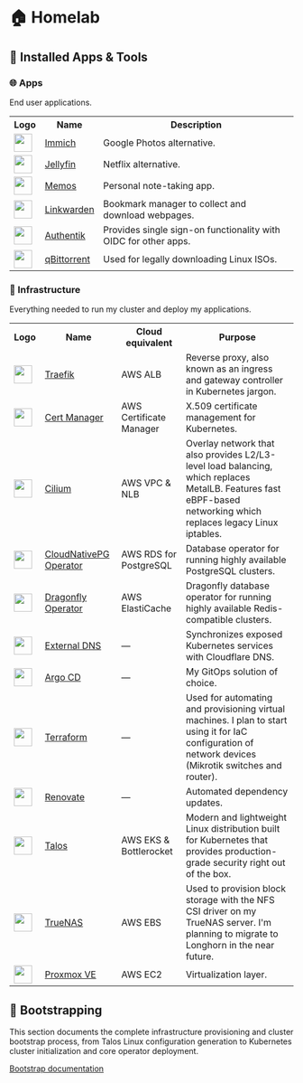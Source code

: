 # :house: Homelab

## :rocket: Installed Apps & Tools

### :globe_with_meridians: Apps

End user applications.
<table>
    <tr>
        <th>Logo</th>
        <th>Name</th>
        <th>Description</th>
    </tr>
    <tr>
        <td><img width="32" src="https://cdn.jsdelivr.net/gh/homarr-labs/dashboard-icons/svg/immich.svg"></td>
        <td><a href="https://immich.app/">Immich</a></td>
        <td>Google Photos alternative.</td>
    </tr>
    <tr>
        <td><img width="32" src="https://cdn.jsdelivr.net/gh/homarr-labs/dashboard-icons/svg/jellyfin.svg"></td>
        <td><a href="https://jellyfin.org/">Jellyfin</a></td>
        <td>Netflix alternative.</td>
    </tr>
    <tr>
        <td><img width="32" src="https://cdn.jsdelivr.net/gh/homarr-labs/dashboard-icons/png/memos.png"></td>
        <td><a href="https://www.usememos.com/">Memos</a></td>
        <td>Personal note-taking app.</td>
    </tr>
    <tr>
        <td><img width="32" src="https://cdn.jsdelivr.net/gh/homarr-labs/dashboard-icons/png/linkwarden.png"></td>
        <td><a href="https://linkwarden.app/">Linkwarden</a></td>
        <td>Bookmark manager to collect and download webpages.</td>
    </tr>
    <tr>
        <td><img width="32" src="https://cdn.jsdelivr.net/gh/homarr-labs/dashboard-icons/svg/authentik.svg"></td>
        <td><a href="https://goauthentik.io/">Authentik</a></td>
        <td>Provides single sign-on functionality with OIDC for other apps.</td>
    </tr>
    <tr>
        <td><img width="32" src="https://cdn.jsdelivr.net/gh/homarr-labs/dashboard-icons/svg/qbittorrent.svg"></td>
        <td><a href="https://www.qbittorrent.org/">qBittorrent</a></td>
        <td>Used for legally downloading Linux ISOs.</td>
    </tr>
</table>

### :hammer: Infrastructure

Everything needed to run my cluster and deploy my applications.
<table>
    <tr>
        <th>Logo</th>
        <th>Name</th>
        <th>Cloud equivalent</th>
        <th>Purpose</th>
    </tr>
    <tr>
        <td><img width="32" src="https://cdn.jsdelivr.net/gh/homarr-labs/dashboard-icons/svg/traefik-proxy.svg"></td>
        <td><a href="https://traefik.io/traefik/">Traefik</a></td>
        <td>AWS ALB</td>
        <td>Reverse proxy, also known as an ingress and gateway controller in Kubernetes jargon.</td>
    </tr>
    <tr>
        <td><img width="32" src="https://cdn.jsdelivr.net/gh/homarr-labs/dashboard-icons/svg/cert-manager.svg"></td>
        <td><a href="https://cert-manager.io/">Cert Manager</a></td>
        <td>AWS Certificate Manager</td>
        <td>X.509 certificate management for Kubernetes.</td>
    </tr>
    <tr>
        <td><img width="32" src="https://cdn.jsdelivr.net/gh/homarr-labs/dashboard-icons/svg/cilium.svg"></td>
        <td><a href="https://cilium.io/">Cilium</a></td>
        <td>AWS VPC & NLB</td>
        <td>Overlay network that also provides L2/L3-level load balancing, which replaces MetalLB. Features fast eBPF-based networking which replaces legacy Linux iptables.</td>
    </tr>
    <tr>
        <td><img width="32" src="https://cdn.jsdelivr.net/gh/homarr-labs/dashboard-icons/svg/postgresql.svg"></td>
        <td><a href="https://cloudnative-pg.io/">CloudNativePG Operator</a></td>
        <td>AWS RDS for PostgreSQL</td>
        <td>Database operator for running highly available PostgreSQL clusters.</td>
    </tr>
    <tr>
        <td><img width="32" src="https://www.dragonflydb.io/favicon.ico"></td>
        <td><a href="https://www.dragonflydb.io/">Dragonfly Operator</a></td>
        <td>AWS ElastiCache</td>
        <td>Dragonfly database operator for running highly available Redis-compatible clusters.</td>
    </tr>
    <tr>
        <td><img width="32" src="https://www.svgrepo.com/download/530451/dns.svg"></td>
        <td><a href="https://github.com/kubernetes-sigs/external-dns">External DNS</a></td>
        <td>—</td>
        <td>Synchronizes exposed Kubernetes services with Cloudflare DNS.</td>
    </tr>
    <tr>
        <td><img width="32" src="https://cdn.jsdelivr.net/gh/homarr-labs/dashboard-icons/svg/argo-cd.svg"></td>
        <td><a href="https://argoproj.github.io/cd/">Argo CD</a></td>
        <td>—</td>
        <td>My GitOps solution of choice.</td>
    </tr>
    <tr>
        <td><img width="32" src="https://cdn.jsdelivr.net/gh/homarr-labs/dashboard-icons/svg/terraform.svg"></td>
        <td><a href="https://www.hashicorp.com/en/products/terraform/">Terraform</a></td>
        <td>—</td>
        <td>Used for automating and provisioning virtual machines. I plan to start using it for IaC configuration of network devices (Mikrotik switches and router).</td>
    </tr>
    <tr>
        <td><img width="32" src="https://www.svgrepo.com/download/374041/renovate.svg"></td>
        <td><a href="https://github.com/renovatebot/renovate">Renovate</a></td>
        <td>—</td>
        <td>Automated dependency updates.</td>
    </tr>
    <tr>
        <td><img width="32" src="https://cdn.jsdelivr.net/gh/homarr-labs/dashboard-icons/svg/talos.svg"></td>
        <td><a href="https://www.talos.dev/">Talos</a></td>
        <td>AWS EKS & Bottlerocket</td>
        <td>Modern and lightweight Linux distribution built for Kubernetes that provides production-grade security right out of the box.</td>
    </tr>
    <tr>
        <td><img width="32" src="https://cdn.jsdelivr.net/gh/homarr-labs/dashboard-icons/svg/truenas.svg"></td>
        <td><a href="https://www.truenas.com/">TrueNAS</a></td>
        <td>AWS EBS</td>
        <td>Used to provision block storage with the NFS CSI driver on my TrueNAS server. I'm planning to migrate to Longhorn in the near future.</td>
    </tr>
    <tr>
        <td><img width="32" src="https://cdn.jsdelivr.net/gh/homarr-labs/dashboard-icons/svg/proxmox.svg"></td>
        <td><a href="https://www.proxmox.com/en/products/proxmox-virtual-environment/overview">Proxmox VE</a></td>
        <td>AWS EC2</td>
        <td>Virtualization layer.</td>
    </tr>
</table>

## :construction: Bootstrapping

This section documents the complete infrastructure provisioning and cluster bootstrap process, from Talos Linux configuration generation to Kubernetes cluster initialization and core operator deployment.

[Bootstrap documentation](BOOTSTRAP.MD)
